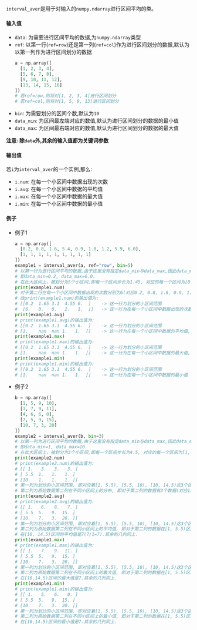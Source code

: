 `interval_aver`是用于对输入的`numpy.ndarray`进行区间平均的类。

#### 输入值
* `data`: 为需要进行区间平均的数据,为`numpy.ndarray`类型
* `ref`: 以第一行(`ref=row`)还是第一列(`ref=col`)作为进行区间划分的数据,默认为以第一列作为进行区间划分的数据
  ``` python
  a = np.array([
    [1, 2, 3, 4],
    [5, 6, 7, 8],
    [9, 10, 11, 12],
    [13, 14, 15, 16]
  ])
  # 若ref=row,则将对[1, 2, 3, 4]进行区间划分
  # 若ref=col,则将对[1, 5, 9, 13]进行区间划分
  ```
* `bin`: 为需要划分的区间个数,默认为`10`
* `data_min`: 为区间最左端对应的数值,默认为进行区间划分的数据的最小值
* `data_max`: 为区间最右端对应的数值,默认为进行区间划分的数据的最大值

<strong>注意: 除`data`外,其余的输入值都为关键词参数</strong>

#### 输出值
若`i`为`interval_aver`的一个实例,那么:
* `i.num`: 在每一个小区间中数据出现的次数
* `i.avg`: 在每一个小区间中数据的平均值
* `i.max`: 在每一个小区间中数据的最大值
* `i.min`: 在每一个小区间中数据的最小值

#### 例子
* 例子1
  ```python
  a = np.array([
    [0.2, 0.8, 1.6, 5.4, 0.9, 1.0, 1.2, 5.9, 6.0],
    [1, 1, 1, 1, 1, 1, 1, 1, 1]
  ])
  example1 = interval_aver(a, ref="row", bin=5)
  # 以第一行为进行区间平均的数据,由于这里没有指定data_min与data_max,因此data_min=min(a[0,:]),而data_max=max(a[0,:])
  # 即data_min=0.2, data_max=6.0. 
  # 在此大区间上，被划分为5个小区间,即每一个区间步长为1.45, 对应的每一个区间为[0.2, 1.65), [1.65, 3.1), [3.1, 4.55), [4.55, 6), [6, 7.45)
  print(example1.num)
  # 对于第二行在每一个小区间中数据出现的次数分别为6(对应0.2, 0.8, 1.6, 0.9, 1.0, 1.2), 0, 0, 2(对应5.4, 5.9), 1(对应6.0)
  # 故print(example1.num)的输出值为:
  # [[0.2  1.65 3.1  4.55 6.  ]    -> 这一行为划分的小区间范围
  #  [6.   0.   0.   2.   1.  ]]   -> 这一行为在每一个小区间中数据出现的次数
  print(example1.avg)
  # print(example1.avg)的输出值为:
  # [[0.2  1.65 3.1  4.55 6.  ]    -> 这一行为划分的小区间范围
  # [1.    nan  nan 1.   1.  ]]    -> 这一行为在每一个小区间中数据的平均值,例如对于第一个区间[0.2, 1.65),在该区间上的值都为1,故平均值也为1,nan表示是空值
  print(example1.max)
  # print(example1.max)的输出值为:
  # [[0.2  1.65 3.1  4.55 6.  ]    -> 这一行为划分的小区间范围
  # [1.    nan  nan 1.   1.  ]]    -> 这一行为在每一个小区间中数据的最大值,例如对于第一个区间[0.2, 1.65),在该区间上的值有0.2对应的1, 0.8对应的1, 1.6对应的1, 0.9对应的1, 1.0对应的1, 1.2对应的1,故最大值为1,nan表示是空值
  print(example1.min)
  # print(example1.min)的输出值为:
  # [[0.2  1.65 3.1  4.55 6.  ]    -> 这一行为划分的小区间范围
  # [1.    nan  nan 1.   1.  ]]    -> 这一行为在每一个小区间中数据的最小值
  ```

* 例子2
  ```python
  b = np.array([
    [1, 5, 9, 10],
    [1, 7, 9, 11],
    [4, 6, 6, 0],
    [7, 5, 9, 15],
    [10, 7, 3, 20]
  ])
  example2 = interval_aver(b, bin=3)
  # 以第一列为进行区间平均的数据,由于这里没有指定data_min与data_max,因此data_min=min(b[:,0]),而data_max=max(b[:,0])
  # 即data_min=1, data_max=10. 
  # 在此大区间上，被划分为3个小区间,即每一个区间步长为4.5, 对应的每一个区间为[1, 5.5), [5.5, 10), [10, 14.5)
  print(example2.num)
  # print(example2.num)的输出值为:
  # [[ 1.   3.   3.   3. ]
  # [ 5.5  1.   1.   1. ]
  # [10.   1.   1.   1. ]]
  # 第一列为划分的小区间范围, 即对应着[1, 5.5), [5.5, 10), [10, 14.5)这3个区间
  # 第二列为原始数据第二列在不同小区间上的分布, 即对于第二列的数据有3个数据(对应1的5,1的7和4的6)在[1, 5.5)区间,有1个数据(对应7的5)在[5.5, # 10)区间,有1个数据(对应10的7)在[10, 14.5)这个区间.余下的几列同上.
  print(example2.avg)
  # print(example2.avg)的输出值为:
  # [[ 1.   6.   8.   7. ]
  # [ 5.5  5.   9.  15. ]
  # [10.   7.   3.  20. ]]
  # 第一列为划分的小区间范围, 即对应着[1, 5.5), [5.5, 10), [10, 14.5)这3个区间
  # 第二列为原始数据第二列在不同小区间上的平均值, 即对于第二列的数据在[1, 5.5)区间的平均值是6((5+7+6)/3=6),在[5.5,10)区间的平均值是5(5/1=5)
  # 在[10, 14.5)区间的平均值是7(7/1=7).其余的几列同上.
  print(example1.max)
  # print(example1.max)的输出值为:
  # [[ 1.   7.   9.  11. ]
  # [ 5.5  5.   9.  15. ]
  # [10.   7.   3.  20. ]]
  # 第一列为划分的小区间范围, 即对应着[1, 5.5), [5.5, 10), [10, 14.5)这3个区间
  # 第二列为原始数据第二列在不同小区间上的最大值, 即对于第二列的数据在[1, 5.5)区间的最大值是7,在[5.5,10)区间的最大值是5
  # 在[10,14.5)区间的最大值是7.其余的几列同上.
  print(example1.min)
  # print(example1.min)的输出值为:
  # [[ 1.   5.   6.   0. ]
  # [ 5.5  5.   9.  15. ]
  # [10.   7.   3.  20. ]]
  # 第一列为划分的小区间范围, 即对应着[1, 5.5), [5.5, 10), [10, 14.5)这3个区间
  # 第二列为原始数据第二列在不同小区间上的最小值, 即对于第二列的数据在[1, 5.5)区间的最小值是5,在[5.5,10)区间的最小值是5
  # 在[10,14.5)区间的最小值是7.其余的几列同上.
  ```

